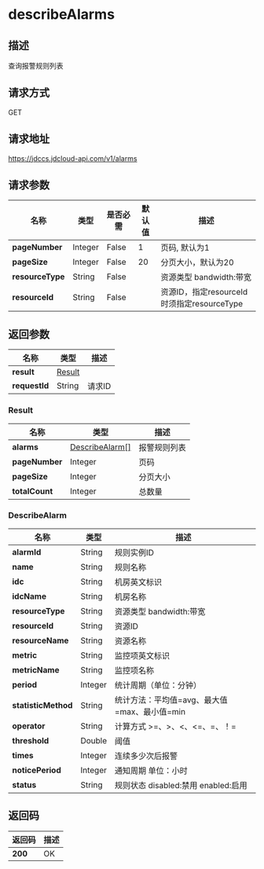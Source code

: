 # describeAlarms


## 描述
查询报警规则列表

## 请求方式
GET

## 请求地址
https://jdccs.jdcloud-api.com/v1/alarms


## 请求参数
|名称|类型|是否必需|默认值|描述|
|---|---|---|---|---|
|**pageNumber**|Integer|False|1|页码, 默认为1|
|**pageSize**|Integer|False|20|分页大小，默认为20|
|**resourceType**|String|False| |资源类型 bandwidth:带宽|
|**resourceId**|String|False| |资源ID，指定resourceId时须指定resourceType|


## 返回参数
|名称|类型|描述|
|---|---|---|
|**result**|[Result](describealarms#result)| |
|**requestId**|String|请求ID|

### <div id="result">Result</div>
|名称|类型|描述|
|---|---|---|
|**alarms**|[DescribeAlarm[]](describealarms#describealarm)|报警规则列表|
|**pageNumber**|Integer|页码|
|**pageSize**|Integer|分页大小|
|**totalCount**|Integer|总数量|
### <div id="describealarm">DescribeAlarm</div>
|名称|类型|描述|
|---|---|---|
|**alarmId**|String|规则实例ID|
|**name**|String|规则名称|
|**idc**|String|机房英文标识|
|**idcName**|String|机房名称|
|**resourceType**|String|资源类型 bandwidth:带宽|
|**resourceId**|String|资源ID|
|**resourceName**|String|资源名称|
|**metric**|String|监控项英文标识|
|**metricName**|String|监控项名称|
|**period**|Integer|统计周期（单位：分钟）|
|**statisticMethod**|String|统计方法：平均值=avg、最大值=max、最小值=min|
|**operator**|String|计算方式 >=、>、<、<=、=、！=|
|**threshold**|Double|阈值|
|**times**|Integer|连续多少次后报警|
|**noticePeriod**|Integer|通知周期 单位：小时|
|**status**|String|规则状态 disabled:禁用 enabled:启用|

## 返回码
|返回码|描述|
|---|---|
|**200**|OK|

